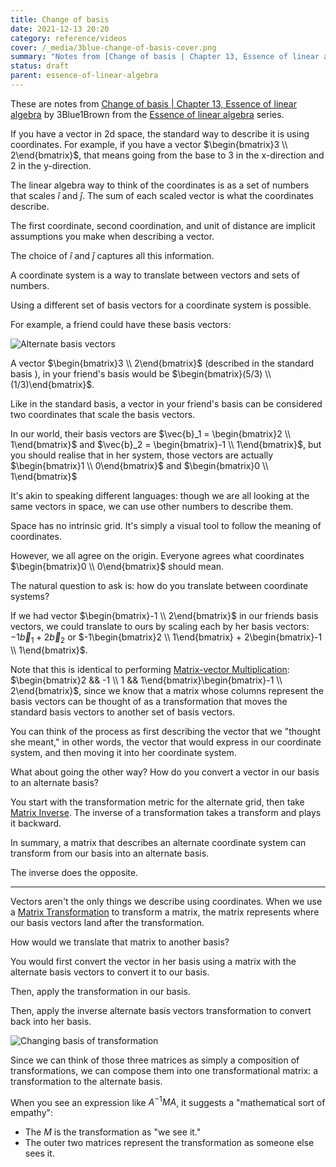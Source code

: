 ```yaml
---
title: Change of basis
date: 2021-12-13 20:20
category: reference/videos
cover: /_media/3blue-change-of-basis-cover.png
summary: "Notes from [Change of basis | Chapter 13, Essence of linear algebra](https://www.youtube.com/watch?v=P2LTAUO1TdA) by 3Blue1Brown from the [Essence of linear algebra](https://www.youtube.com/playlist?list=PLZHQObOWTQDPD3MizzM2xVFitgF8hE_ab) series."
status: draft
parent: essence-of-linear-algebra
---
```


These are notes from [Change of basis | Chapter 13, Essence of linear algebra](https://www.youtube.com/watch?v=P2LTAUO1TdA) by 3Blue1Brown from the [Essence of linear algebra](https://www.youtube.com/playlist?list=PLZHQObOWTQDPD3MizzM2xVFitgF8hE_ab) series.

If you have a vector in 2d space, the standard way to describe it is using coordinates. For example, if you have a vector $\begin{bmatrix}3 \\ 2\end{bmatrix}$, that means going from the base to 3 in the x-direction and 2 in the y-direction.

The linear algebra way to think of the coordinates is as a set of numbers that scales $\hat{i}$ and $\hat{j}$. The sum of each scaled vector is what the coordinates describe.

The first coordinate, second coordination, and unit of distance are implicit assumptions you make when describing a vector.

The choice of $\hat{i}$ and $\hat{j}$ captures all this information.

A coordinate system is a way to translate between vectors and sets of numbers.

Using a different set of basis vectors for a coordinate system is possible.

For example, a friend could have these basis vectors:

![Alternate basis vectors](/_media/3blue-alternate-basis-vectors.png)

A vector $\begin{bmatrix}3 \\ 2\end{bmatrix}$ (described in the standard basis ), in your friend's basis would be $\begin{bmatrix}(5/3) \\ (1/3)\end{bmatrix}$.

Like in the standard basis, a vector in your friend's basis can be considered two coordinates that scale the basis vectors.

In our world, their basis vectors are $\vec{b}_1 = \begin{bmatrix}2 \\ 1\end{bmatrix}$ and $\vec{b}_2 = \begin{bmatrix}-1 \\ 1\end{bmatrix}$, but you should realise that in her system, those vectors are actually $\begin{bmatrix}1 \\ 0\end{bmatrix}$ and $\begin{bmatrix}0 \\ 1\end{bmatrix}$

It's akin to speaking different languages: though we are all looking at the same vectors in space, we can use other numbers to describe them.

Space has no intrinsic grid. It's simply a visual tool to follow the meaning of coordinates.

However, we all agree on the origin. Everyone agrees what coordinates $\begin{bmatrix}0 \\ 0\end{bmatrix}$ should mean.

The natural question to ask is: how do you translate between coordinate systems?

If we had vector $\begin{bmatrix}-1 \\ 2\end{bmatrix}$ in our friends basis vectors, we could translate to ours by scaling each by her basis vectors: $-1\vec{b}_1 + 2\vec{b}_2$ or $-1\begin{bmatrix}2 \\ 1\end{bmatrix} + 2\begin{bmatrix}-1 \\ 1\end{bmatrix}$.

Note that this is identical to performing [Matrix-vector Multiplication](permanent/matrix-vector-multiplication.md): $\begin{bmatrix}2 && -1 \\ 1 && 1\end{bmatrix}\begin{bmatrix}-1 \\ 2\end{bmatrix}$, since we know that a matrix whose columns represent the basis vectors can be thought of as a transformation that moves the standard basis vectors to another set of basis vectors.

You can think of the process as first describing the vector that we "thought she meant," in other words, the vector that would express in our coordinate system, and then moving it into her coordinate system.

What about going the other way? How do you convert a vector in our basis to an alternate basis?

You start with the transformation metric for the alternate grid, then take [Matrix Inverse](../../../permanent/matrix-inverse.md). The inverse of a transformation takes a transform and plays it backward.

In summary, a matrix that describes an alternate coordinate system can transform from our basis into an alternate basis.

The inverse does the opposite.

---

Vectors aren't the only things we describe using coordinates. When we use a [Matrix Transformation](../../../permanent/matrix-transformation.md) to transform a matrix, the matrix represents where our basis vectors land after the transformation.

How would we translate that matrix to another basis?

You would first convert the vector in her basis using a matrix with the alternate basis vectors to convert it to our basis.

Then, apply the transformation in our basis.

Then, apply the inverse alternate basis vectors transformation to convert back into her basis.

![Changing basis of transformation](/_media/3blue-changing-basis-transform-composition.png)

Since we can think of those three matrices as simply a composition of transformations, we can compose them into one transformational matrix: a transformation to the alternate basis.

When you see an expression like $A^{-1}MA$, it suggests a "mathematical sort of empathy":

* The $M$ is the transformation as "we see it."
* The outer two matrices represent the transformation as someone else sees it.
